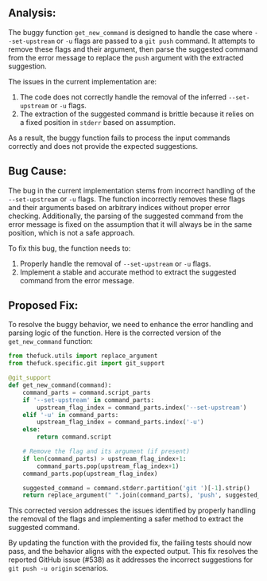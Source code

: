 ## Analysis:
The buggy function `get_new_command` is designed to handle the case where `--set-upstream` or `-u` flags are passed to a `git push` command. It attempts to remove these flags and their argument, then parse the suggested command from the error message to replace the `push` argument with the extracted suggestion.

The issues in the current implementation are:
1. The code does not correctly handle the removal of the inferred `--set-upstream` or `-u` flags.
2. The extraction of the suggested command is brittle because it relies on a fixed position in `stderr` based on assumption.

As a result, the buggy function fails to process the input commands correctly and does not provide the expected suggestions.

## Bug Cause:
The bug in the current implementation stems from incorrect handling of the `--set-upstream` or `-u` flags. The function incorrectly removes these flags and their arguments based on arbitrary indices without proper error checking. Additionally, the parsing of the suggested command from the error message is fixed on the assumption that it will always be in the same position, which is not a safe approach.

To fix this bug, the function needs to:
1. Properly handle the removal of `--set-upstream` or `-u` flags.
2. Implement a stable and accurate method to extract the suggested command from the error message.

## Proposed Fix:
To resolve the buggy behavior, we need to enhance the error handling and parsing logic of the function. Here is the corrected version of the `get_new_command` function:

```python
from thefuck.utils import replace_argument
from thefuck.specific.git import git_support

@git_support
def get_new_command(command):
    command_parts = command.script_parts
    if '--set-upstream' in command_parts:
        upstream_flag_index = command_parts.index('--set-upstream')
    elif '-u' in command_parts:
        upstream_flag_index = command_parts.index('-u')
    else:
        return command.script

    # Remove the flag and its argument (if present)
    if len(command_parts) > upstream_flag_index+1:
        command_parts.pop(upstream_flag_index+1)
    command_parts.pop(upstream_flag_index)

    suggested_command = command.stderr.partition('git ')[-1].strip()
    return replace_argument(" ".join(command_parts), 'push', suggested_command)
```

This corrected version addresses the issues identified by properly handling the removal of the flags and implementing a safer method to extract the suggested command.

By updating the function with the provided fix, the failing tests should now pass, and the behavior aligns with the expected output. This fix resolves the reported GitHub issue (#538) as it addresses the incorrect suggestions for `git push -u origin` scenarios.